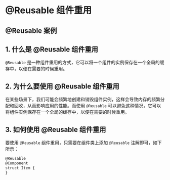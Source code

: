 # @Reusable 组件重用

## @Reusable 案例

## 1. 什么是 @Reusable 组件重用

`@Reusable` 是一种组件重用的方式，它可以将一个组件的实例保存在一个全局的缓存中，以便在需要的时候重用。

## 2. 为什么要使用 @Reusable 组件重用

在某些场景下，我们可能会频繁地创建和销毁组件实例，这样会导致内存的频繁分配和回收，从而影响应用的性能。而使用 `@Reusable` 可以避免这种情况，它可以将组件实例保存在一个全局的缓存中，以便在需要的时候重用。

## 3. 如何使用 @Reusable 组件重用

要使用 `@Reusable` 组件重用，只需要在组件类上添加 `@Reusable` 注解即可，如下所示：

```typescript
@Reusable
@Component
struct Item {
}
```
